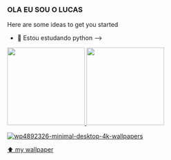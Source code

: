 ### OLA EU SOU O LUCAS

Here are some ideas to get you started
- 🌱 Estou estudando python
-->
 <div>
  <a href="https://github.com/LUCAS2077">
  <img height="180em" src="https://github-readme-stats.vercel.app/api?username=LUCAS&show_icons=true&theme=gotham&include_all_commits=true&count_private=true"/>
  <img height="180em" src="https://github-readme-stats.vercel.app/api/top-langs/?username=LUCAS&layout=compact&langs_count=16&theme=gotham"/>
</div>
 
 ![wp4892326-minimal-desktop-4k-wallpapers](https://user-images.githubusercontent.com/87575291/128695276-0f4532e4-8e8a-416a-9016-c2ccaa99f702.jpg)

  ⬆ my wallpaper
